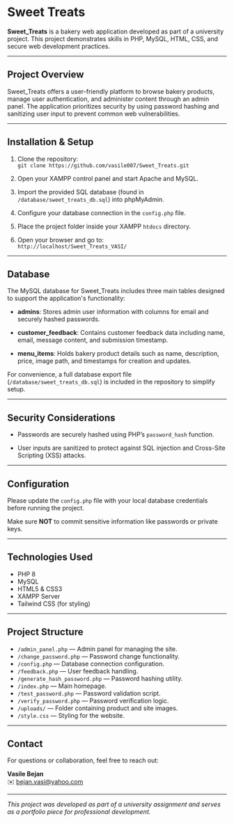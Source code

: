 
# Sweet Treats

**Sweet_Treats** is a bakery web application developed as part of a university project. This project demonstrates skills in PHP, MySQL, HTML, CSS, and secure web development practices.

---

## Project Overview

Sweet_Treats offers a user-friendly platform to browse bakery products, manage user authentication, and administer content through an admin panel. The application prioritizes security by using password hashing and sanitizing user input to prevent common web vulnerabilities.

---

## Installation & Setup

1. Clone the repository:  
   `git clone https://github.com/vasile007/Sweet_Treats.git`

2. Open your XAMPP control panel and start Apache and MySQL.

3. Import the provided SQL database (found in `/database/sweet_treats_db.sql`) into phpMyAdmin.

4. Configure your database connection in the `config.php` file.

5. Place the project folder inside your XAMPP `htdocs` directory.

6. Open your browser and go to:  
   `http://localhost/Sweet_Treats_VASI/`

---

## Database

The MySQL database for Sweet_Treats includes three main tables designed to support the application's functionality:

- **admins**: Stores admin user information with columns for email and securely hashed passwords.

- **customer_feedback**: Contains customer feedback data including name, email, message content, and submission timestamp.

- **menu_items**: Holds bakery product details such as name, description, price, image path, and timestamps for creation and updates.

For convenience, a full database export file (`/database/sweet_treats_db.sql`) is included in the repository to simplify setup.

---

## Security Considerations

- Passwords are securely hashed using PHP’s `password_hash` function.

- User inputs are sanitized to protect against SQL injection and Cross-Site Scripting (XSS) attacks.

---

## Configuration

Please update the `config.php` file with your local database credentials before running the project.

Make sure **NOT** to commit sensitive information like passwords or private keys.

---

## Technologies Used

- PHP 8  
- MySQL  
- HTML5 & CSS3  
- XAMPP Server  
- Tailwind CSS (for styling)

---

## Project Structure

- `/admin_panel.php` — Admin panel for managing the site.  
- `/change_password.php` — Password change functionality.  
- `/config.php` — Database connection configuration.  
- `/feedback.php` — User feedback handling.  
- `/generate_hash_password.php` — Password hashing utility.  
- `/index.php` — Main homepage.  
- `/test_password.php` — Password validation script.  
- `/verify_password.php` — Password verification logic.  
- `/uploads/` — Folder containing product and site images.  
- `/style.css` — Styling for the website.

---

## Contact

For questions or collaboration, feel free to reach out:

**Vasile Bejan**  
✉️ bejan.vasi@yahoo.com

---

*This project was developed as part of a university assignment and serves as a portfolio piece for professional development.*

